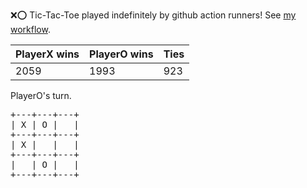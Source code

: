 :x::o: Tic-Tac-Toe played indefinitely by github action runners! See [my workflow](.github/workflows/play.yaml).

|PlayerX wins|PlayerO wins|Ties|
|-|-|-|
|2059|1993|923|

PlayerO's turn.

<pre>
+---+---+---+
| X | O |   |
+---+---+---+
| X |   |   |
+---+---+---+
|   | O |   |
+---+---+---+
</pre>